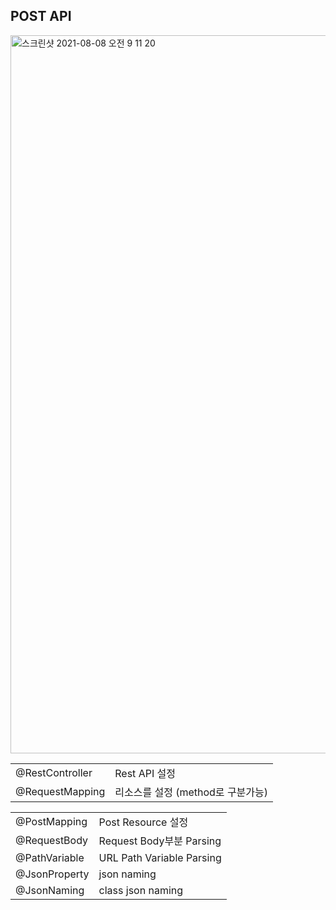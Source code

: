 ## POST API

  <img width="1149" alt="스크린샷 2021-08-08 오전 9 11 20" src="https://user-images.githubusercontent.com/18282470/128617428-a5596c99-84f6-49a6-8196-bee3561de195.png">

|                 |                                   |
| --------------- | --------------------------------- |
| @RestController | Rest API 설정                     |
| @RequestMapping | 리소스를 설정 (method로 구분가능) |

|               |                           |
| ------------- | ------------------------- |
| @PostMapping  | Post Resource 설정        |
| @RequestBody  | Request Body부분 Parsing  |
| @PathVariable | URL Path Variable Parsing |
| @JsonProperty | json naming               |
| @JsonNaming   | class json naming         |
